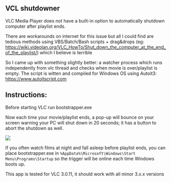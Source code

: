 ## VCL shutdowner 

VLC Media Player does not have a built-in option to automatically shutdown computer after playlist ends.

There are workarounds on internet for this issue but all I could find are tedious methods using VBS/Batch/Bash scripts + drag&drops (eg: https://wiki.videolan.org/VLC_HowTo/Shut_down_the_computer_at_the_end_of_the_playlist/) which I believe is terrible

So I came up with something slightly better: a watcher process which runs independently from vlc thread and checks when movie is over/playlist is empty. The script is witten and compiled for Windows OS using Autoit3: https://www.autoitscript.com

## Instructions:

Before starting VLC run bootstrapper.exe

Now each time your movie/playlist ends, a pop-up will bounce on your screen warning your PC will shut down in 20 seconds; it has a button to abort the shutdown as well.

<img src="https://github.com/tgbv/vlc-shutdown-after-playback/blob/main/Screenshot_2.jpg?raw=true" />

If you often watch films at night and fall asleep before playlist ends, you can place bootstrapper.exe in `%AppData%\Microsoft\Windows\Start Menu\Programs\Startup` so the trigger will be online each time Windows boots up.

This app is tested for VLC 3.0.11, it should work with all minor 3.x.x versions
